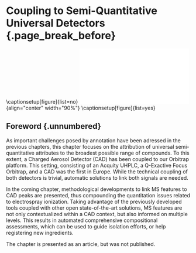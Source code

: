# Coupling to Semi-Quantitative Universal Detectors {.page_break_before}

\captionsetup[figure]{list=no}
![](images/cascade-graphical-abstract.pdf "cascade-graphical-abstract"){align="center" width="90%"}
\captionsetup[figure]{list=yes}

## Foreword {.unnumbered}

As important challenges posed by annotation have been adressed in the previous chapters, this chapter focuses on the attribution of universal semi-quantitative attributes to the broadest possible range of compounds.
To this extent, a Charged Aerosol Detector (CAD) has been coupled to our Orbitrap platform.
This setting, consisting of an Acquity UHPLC, a Q-Exactive Focus Orbitrap, and a CAD was the first in Europe.
While the technical coupling of both detectors is trivial, automatic solutions to link both signals are needed.

In the coming chapter, methodological developments to link MS features to CAD peaks are presented, thus compounding the quantitation issues related to electrospray ionization.
Taking advantage of the previously developed tools coupled with other open state-of-the-art solutions, MS features are not only contextualized within a CAD context, but also informed on multiple levels.
This results in automated comprehensive compositional assessments, which can be used to guide isolation efforts, or help registering new ingredients.

The chapter is presented as an article, but was not published.

<!-- \newpage -->
